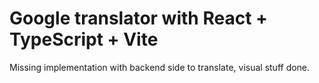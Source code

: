 # Google translator with React + TypeScript + Vite

Missing implementation with backend side to translate, visual stuff done.

